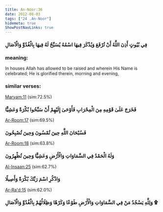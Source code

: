 ```yaml
---
title: An-Noor:36
date: 2012-08-03
tags: ["24 .An-Noor"]
hidemeta: true 
ShowPostNavLinks: true 
---
```

### فِي بُيُوتٍ أَذِنَ اللَّهُ أَنْ تُرْفَعَ وَيُذْكَرَ فِيهَا اسْمُهُ يُسَبِّحُ لَهُ فِيهَا بِالْغُدُوِّ وَالْآصَالِ
### meaning: 
In houses Allah has allowed to be raised and wherein His Name is celebrated; He is glorified therein, morning and evening,
### similar verses: 

[Maryam:11](/19/11) (sim:72.5%)

### فَخَرَجَ عَلَىٰ قَوْمِهِ مِنَ الْمِحْرَابِ فَأَوْحَىٰ إِلَيْهِمْ أَنْ سَبِّحُوا بُكْرَةً وَعَشِيًّا

[Ar-Room:17](/30/17) (sim:69.5%)

### فَسُبْحَانَ اللَّهِ حِينَ تُمْسُونَ وَحِينَ تُصْبِحُونَ

[Ar-Room:18](/30/18) (sim:63.8%)

### وَلَهُ الْحَمْدُ فِي السَّمَاوَاتِ وَالْأَرْضِ وَعَشِيًّا وَحِينَ تُظْهِرُونَ

[Al-Insaan:25](/76/25) (sim:62.7%)

### وَاذْكُرِ اسْمَ رَبِّكَ بُكْرَةً وَأَصِيلًا

[Ar-Ra'd:15](/13/15) (sim:62.0%)

### وَلِلَّهِ يَسْجُدُ مَنْ فِي السَّمَاوَاتِ وَالْأَرْضِ طَوْعًا وَكَرْهًا وَظِلَالُهُمْ بِالْغُدُوِّ وَالْآصَالِ ۩
